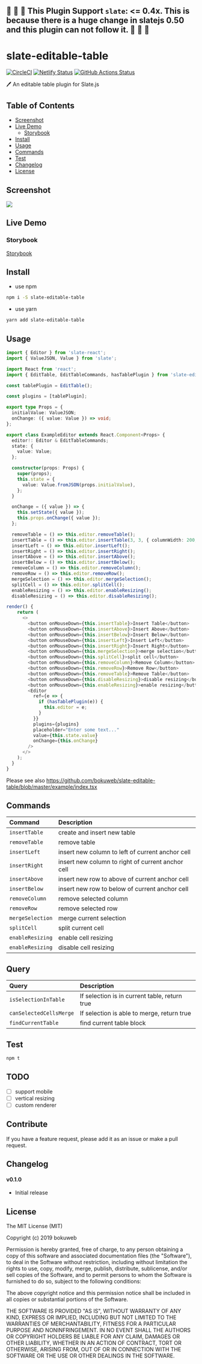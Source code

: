 ## :rotating_light: :rotating_light: :rotating_light: This Plugin Support `slate`: <= 0.4x. This is because there is a huge change in slatejs 0.50 and this plugin can not follow it. :rotating_light: :rotating_light: :rotating_light:


# slate-editable-table

[![CircleCI](https://circleci.com/gh/bokuweb/slate-editable-table/tree/master.svg?style=svg)](https://circleci.com/gh/bokuweb/slate-editable-table/tree/master) [![Netlify Status](https://api.netlify.com/api/v1/badges/38cf0525-13bf-4e03-827b-5cd3d9d452a3/deploy-status)](https://app.netlify.com/sites/jolly-fermi-6a0c28/deploys)
[![GitHub Actions Status](https://github.com/bokuweb/slate-editable-table/workflows/Node%20CI/badge.svg)](https://github.com/bokuweb/slate-editable-table/actions)

:pen: An editable table plugin for Slate.js


## Table of Contents

* [Screenshot](#Screenshot)
* [Live Demo](#live-demo)
  * [Storybook](#storybook)
* [Install](#install)
* [Usage](#usage)
* [Commands](#commands)
* [Test](#test)
* [Changelog](#changelog)
* [License](#license)


## Screenshot

<img src="https://github.com/bokuweb/slate-editable-table/blob/master/example/screenshot.gif?raw=true" />

## Live Demo

### Storybook

[Storybook](https://jolly-fermi-6a0c28.netlify.com/)

## Install

- use npm

```sh
npm i -S slate-editable-table
```

- use yarn

```sh
yarn add slate-editable-table
```

## Usage

``` typescript
import { Editor } from 'slate-react';
import { ValueJSON, Value } from 'slate';

import React from 'react';
import { EditTable, EditTableCommands, hasTablePlugin } from 'slate-editable-table';

const tablePlugin = EditTable();

const plugins = [tablePlugin];

export type Props = {
  initialValue: ValueJSON;
  onChange: ({ value: Value }) => void;
};

export class ExampleEditor extends React.Component<Props> {
  editor!: Editor & EditTableCommands;
  state: {
    value: Value;
  };

  constructor(props: Props) {
    super(props);
    this.state = {
      value: Value.fromJSON(props.initialValue),
    };
  }

  onChange = ({ value }) => {
    this.setState({ value });
    this.props.onChange({ value });
  };

  removeTable = () => this.editor.removeTable();
  insertTable = () => this.editor.insertTable(3, 3, { columnWidth: 200, maxWidth: 500 });
  insertLeft = () => this.editor.insertLeft();
  insertRight = () => this.editor.insertRight();
  insertAbove = () => this.editor.insertAbove();
  insertBelow = () => this.editor.insertBelow();
  removeColumn = () => this.editor.removeColumn();
  removeRow = () => this.editor.removeRow();
  mergeSelection = () => this.editor.mergeSelection();
  splitCell = () => this.editor.splitCell();
  enableResizing = () => this.editor.enableResizing();
  disableResizing = () => this.editor.disableResizing();

render() {
    return (
      <>
        <button onMouseDown={this.insertTable}>Insert Table</button>
        <button onMouseDown={this.insertAbove}>Insert Above</button>
        <button onMouseDown={this.insertBelow}>Insert Below</button>
        <button onMouseDown={this.insertLeft}>Insert Left</button>
        <button onMouseDown={this.insertRight}>Insert Right</button>
        <button onMouseDown={this.mergeSelection}>merge selection</button>
        <button onMouseDown={this.splitCell}>split cell</button>
        <button onMouseDown={this.removeColumn}>Remove Column</button>
        <button onMouseDown={this.removeRow}>Remove Row</button>
        <button onMouseDown={this.removeTable}>Remove Table</button>
        <button onMouseDown={this.disableResizing}>disable resizing</button>
        <button onMouseDown={this.enableResizing}>enable resizing</button>
        <Editor
          ref={e => {
            if (hasTablePlugin(e)) {
              this.editor = e;
            }
          }}
          plugins={plugins}
          placeholder="Enter some text..."
          value={this.state.value}
          onChange={this.onChange}
        />
      </>
    );
  }
}
```

Please see also https://github.com/bokuweb/slate-editable-table/blob/master/example/index.tsx

## Commands


| Command           | Description                                                       |
|:------------------|:------------------------------------------------------------------|
| `insertTable`     | create and insert new table                                       |
| `removeTable`     | remove table                                                      |
| `insertLeft`      | insert new column to left of current anchor cell                  |
| `insertRight`     | insert new column to right of current anchor cell                 |
| `insertAbove`     | insert new row to above of current anchor cell                    |
| `insertBelow`     | insert new row to below of current anchor cell                    |
| `removeColumn`    | remove selected column                                            |
| `removeRow`       | remove selected row                                               |
| `mergeSelection`  | merge current selection                                           |
| `splitCell`       | split current cell                                                |
| `enableResizing`  | enable cell resizing                                              |
| `enableResizing`  | disable cell resizing                                             |

## Query

| Query                    | Description                                                       |
|:-------------------------|:------------------------------------------------------------------|
| `isSelectionInTable`     | If selection is in current table, return true                     |
| `canSelectedCellsMerge`  | If selection is able to merge, return true                        |
| `findCurrentTable`       | find current table block                                          |
      

## Test

``` sh
npm t
```

## TODO

- [ ] support mobile
- [ ] vertical resizing
- [ ] custom renderer

## Contribute

If you have a feature request, please add it as an issue or make a pull request.

## Changelog

#### v0.1.0

- Initial release

## License

The MIT License (MIT)

Copyright (c) 2019 bokuweb

Permission is hereby granted, free of charge, to any person obtaining a copy of this software and associated documentation files (the "Software"), to deal in the Software without restriction, including without limitation the rights to use, copy, modify, merge, publish, distribute, sublicense, and/or sell copies of the Software, and to permit persons to whom the Software is furnished to do so, subject to the following conditions:

The above copyright notice and this permission notice shall be included in all copies or substantial portions of the Software.

THE SOFTWARE IS PROVIDED "AS IS", WITHOUT WARRANTY OF ANY KIND, EXPRESS OR IMPLIED, INCLUDING BUT NOT LIMITED TO THE WARRANTIES OF MERCHANTABILITY, FITNESS FOR A PARTICULAR PURPOSE AND NONINFRINGEMENT. IN NO EVENT SHALL THE AUTHORS OR COPYRIGHT HOLDERS BE LIABLE FOR ANY CLAIM, DAMAGES OR OTHER LIABILITY, WHETHER IN AN ACTION OF CONTRACT, TORT OR OTHERWISE, ARISING FROM, OUT OF OR IN CONNECTION WITH THE SOFTWARE OR THE USE OR OTHER DEALINGS IN THE SOFTWARE.
